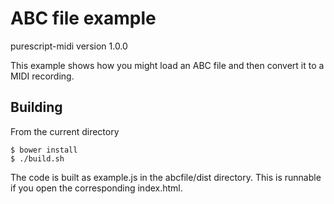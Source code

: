 ABC file example
================

purescript-midi version 1.0.0

This example shows how you might load an ABC file and then convert it to a MIDI recording.

Building
--------

From the current directory

    $ bower install
    $ ./build.sh

The code is built as example.js in the abcfile/dist directory. This is runnable if you open the corresponding index.html.
